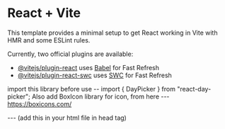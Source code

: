 # React + Vite

This template provides a minimal setup to get React working in Vite with HMR and some ESLint rules.

Currently, two official plugins are available:

- [@vitejs/plugin-react](https://github.com/vitejs/vite-plugin-react/blob/main/packages/plugin-react/README.md) uses [Babel](https://babeljs.io/) for Fast Refresh
- [@vitejs/plugin-react-swc](https://github.com/vitejs/vite-plugin-react-swc) uses [SWC](https://swc.rs/) for Fast Refresh


import this library before use -- import { DayPicker } from "react-day-picker";
Also add BoxIcon library for icon, from here --- https://boxicons.com/  
<link href='https://unpkg.com/boxicons@2.1.4/css/boxicons.min.css' rel='stylesheet'>  --- (add this in your html file in head tag)
